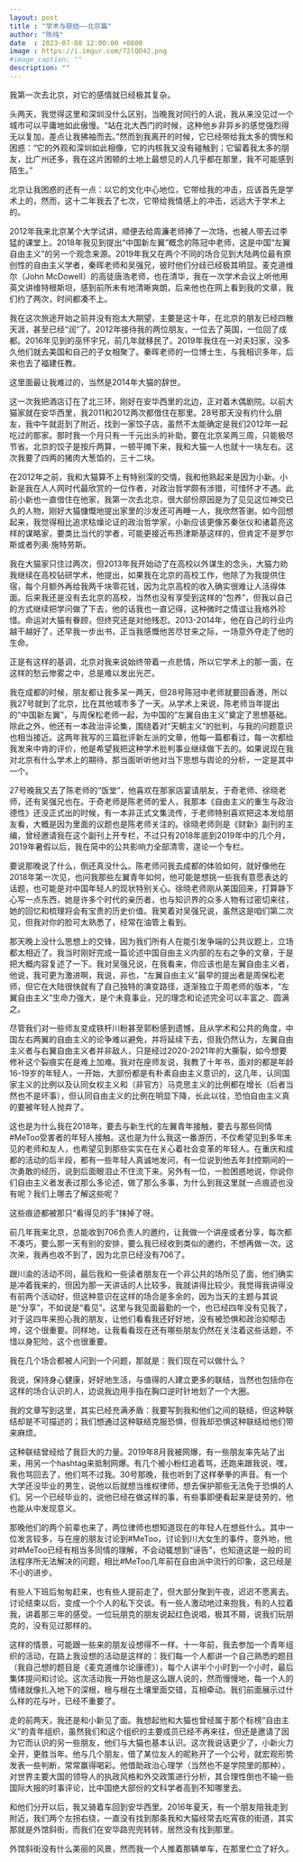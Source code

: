 ```yaml
---
layout: post
title : "学术与联结——北京篇"
author: "陈纯"
date  : 2023-07-08 12:00:00 +0800
image : https://i.imgur.com/72lQO42.png
#image_caption: ""
description: ""
---
```


我第一次去北京，对它的感情就已经极其复杂。

<!--more-->

头两天，我觉得这里和深圳没什么区别，当晚我对同行的人说，我从来没见过一个城市可以平庸地如此傲慢。“站在北大西门的时候，这种他乡非异乡的感觉强烈得无以复加，差点让我拂袖而去。”然而到我离开的时候，它已经带给我太多的惆怅和困惑：“它的外观和深圳如此相像，它的内核我又没有碰触到；它留着我太多的朋友，比广州还多，我在这片困顿的土地上最想见的人几乎都在那里，我不可能感到陌生。”

北京让我困惑的还有一点：以它的文化中心地位，它带给我的冲击，应该首先是学术上的，然而，这十二年我去了七次，它带给我情感上的冲击，远远大于学术上的。

2012年我来北京某个大学试讲，顺便去给周濂老师捧了一次场，也被人带去过李猛的课堂上。2018年我见到提出“中国新左翼”概念的陈冠中老师，这是中国“左翼自由主义”的另一个观念来源。2019年我又在两个不同的场合见到大陆两位最有原创性的自由主义学者，秦晖老师和吴强兄，彼时他们分歧已经极其明显。麦克道维尔（John McDowell）的高徒唐浩老师，也在清华，我在一次学术会议上听他用英文讲维特根斯坦，感到前所未有地清晰爽朗，后来他也在网上看到我的文章，我们约了两次，时间都凑不上。

我在这次旅途开始之前并没有抱太大期望，主要是这十年，在北京的朋友已经四散天涯，甚至已经“润”了。2012年接待我的两位朋友，一位去了英国，一位回了成都。2016年见到的巫怀宇兄，前几年就移民了。2019年我住在一对夫妇家，没多久他们就去美国和自己的子女相聚了。秦晖老师的一位博士生，与我相识多年，后来也去了福建任教。

这里面最让我难过的，当然是2014年大猫的辞世。

这一次我把酒店订在了北三环，刚好在安华西里的北边，正对着木偶剧院。以前大猫家就在安华西里，我2011和2012两次都借住在那里。28号那天没有约什么朋友，我中午就逛到了附近，找到一家饺子店，虽然不太能确定是我们2012年一起吃过的那家。那时我一个月只有一千元出头的补助，要在北京呆两三周，只能极尽节省。北京的饺子是按斤两算，一顿平摊下来，我和大猫一人也就十一块左右。这次我要了四两的猪肉大葱馅的，三十二块。

在2012年之前，我和大猫算不上有特别深的交情，我和他熟起来是因为小新。小新是我在人人网时代最欣赏的一位作者，对政治哲学颇有涉猎，可惜怀才不遇。此前小新也一直借住在他家，我第一次去北京，很大部份原因是为了见见这位神交已久的人物，刚好大猫慷慨地提出家里的沙发还可再睡一人，我欣然答谢。如今回想起来，我觉得相比追求枯燥论证的政治哲学家，小新应该更像苏秦张仪和诸葛亮这样的谋略家，要类比当代的学者，可能更接近布热津斯基这样的，但肯定不是罗尔斯或者列奥·施特劳斯。

我在大猫家只住过两次，但2013年我开始动了在高校以外谋生的念头，大猫力劝我继续在高校钻研学术，他提出，如果我在北京的高校工作，他除了为我提供住宿，每个月额外再给我两千块零花钱，因为北京高校的收入确实很难让人活得体面。后来我还是没有去北京的高校，当然也没有享受到这样的“包养”，但我以自己的方式继续把学问做了下去，他的话我也一直记得，这种微时之情谊让我格外珍惜。命运对大猫有眷顾，但终究还是对他残忍。2013-2014年，他在自己的行业内越干越好了，还早我一步出书，正当我感慨他苦尽甘来之际，一场意外夺走了他的生命。

正是有这样的基调，北京对我来说始终带着一点悲情，所以它学术上的那一面，在这样的愁云惨雾之中，总是难以发出光芒。

我在成都的时候，朋友都让我多呆一两天，但28号陈冠中老师就要回香港，所以我27号就到了北京，比在其他城市多了一天。从学术上来说，陈老师当年提出的“中国新左翼”，与周保松老师一起，为中国的“左翼自由主义”奠定了思想基础。除此之外，他还有一本政治评论集，围绕着对“天朝主义”的批判，与我的问题意识也相当接近。这两年我写的三篇批评新左派的文章，他每一篇都看过，每一次都给我发来中肯的评价，他是希望我把这种学术批判事业继续做下去的。如果说现在我对北京有什么学术上的期待，那当面听听他对当下思想与舆论的分析，一定是其中一个。

27号晚我又去了陈老师的“饭堂”，他喜欢在那家店宴请朋友，于奇老师、徐晓老师，还有吴强兄也在。于奇老师是陈老师的爱人，我那本《自由主义的重生与政治德性》还没正式出的时候，有一本非正式文集流传，于老师特别喜欢把这本发给朋友看，大概是因为里面的议题也是陈老师关注的。徐晓老师则是《财新》副刊的主编，曾经邀请我在这个副刊上开专栏，不过只有2018年底到2019年中的几个月，2019年暑假以后，我在简中的公共影响力全部清零，遑论一个专栏。

要说那晚说了什么，倒还真没什么。陈老师问我去成都的体验如何，就好像他在2018年第一次见，也问我那些左翼青年如何，他可能是想挑一些我有意愿表达的话题，也可能是对中国年轻人的现状特别关心。徐晓老师刚从美国回来，打算静下心写一点东西，她是许多个时代的亲历者，也与知识界的众多人物有过密切来往，她的回忆和梳理将会有宝贵的历史价值。我笑着对吴强兄说，虽然这是咱们第二次见，但我对你的脸可太熟悉了，经常在油管上看到。

那天晚上没什么思想上的交锋，因为我们所有人在能引发争端的公共议题上，立场都太相近了。我当时刚好完成一篇论述中国自由主义内部的左右之争的文章，于是把大概内容复述了一下。我对吴强兄说，在我看来，你应该也是左翼自由主义者，他说，我可更为激进啊，我说，非也，“左翼自由主义”最早的提出者是周保松老师，但它在大陆很快就有了自己独特的演变路径，逐渐独立于周老师的版本，“左翼自由主义”生命力强大，是个未竟事业，兄的理念和论述完全可以丰富之、圆满之。

尽管我们对一些师友变成铁杆川粉甚至郭粉感到遗憾，且从学术和公共的角度，中国左右两翼的自由主义的论争难以避免，并将延续下去，但我仍然认为，左翼自由主义者与右翼自由主义者并非敌人，只是经过2020-2021年的大撕裂，如今想要修补这个裂痕实在是难上加难。我对在座师友说，我教了十年书，面对的都是年龄16-19岁的年轻人，一开始，大部份都是有朴素自由主义意识的，这几年，认同国家主义的比例以及认同女权主义和（非官方）马克思主义的比例都在增长（后者当然也不是坏事），但认同自由主义的比例在明显下降，长此以往，恐怕自由主义真的要被年轻人抛弃了。

这也是为什么我在2018年，要去与新生代的左翼青年接触，要去与那些同情#MeToo受害者的年轻人接触。这也是为什么我这一番游历，不仅希望见到多年未见的老师和友人，也希望见到那些实实在在关心着社会变革的年轻人。在重庆和成都的活动的后半段，都有一些年轻人真诚地发问，有一位说到他去年封控期间的一次勇敢的经历，说到后面眼泪止不住流下来。另外有一位，一脸困惑地说，你说你们自由主义者发表过那么多论述，做了那么多事，为什么到我这里就一点痕迹也没有呢？我们上哪去了解这些呢？

这些痕迹都被那只“看得见的手”抹掉了呀。

前几年我来北京，总能收到706负责人的邀约，让我做一个讲座或者分享，每次都不凑巧，要么那一天有别的安排，要么我已经收到类似的邀约，不想再做一次。这次来，我再也收不到了，因为北京已经没有706了。

跟川渝的活动不同，最后我和一些读者朋友在一个非公共的场所见了面，他们确实是冲着我来的，但因为那一天讲话的人比较多，我就讲得比较少。我觉得我讲得没有前两个活动好，但这种意识在这样的场合是多余的，因为当天的主题与其说是“分享”，不如说是“看见”。这里与我见面最勤的一个，也已经四年没有见我了，对于这四年来担心我的朋友，让他们看看我还好好地，没有被恐惧和政治抑郁击垮，这个很重要。同样地，让我看看现在还有哪些朋友仍然在关注着这些话题，不惜以身犯险，这个也很重要。

我在几个场合都被人问到一个问题，那就是：我们现在可以做什么？

我说，保持身心健康，好好地生活，与值得的人建立更多的联结，当然也包括你在这样的场合认识的人，边说我边用手指在胸口逆时针地划了一个大圈。

我的文章写到这里，其实已经充满矛盾：我要写到我和他们之间的联结，但这种联结却是不可描述的；我们想通过这种联结克服恐惧，但我却恐惧这种联结给他们带来麻烦。

这种联结曾经给了我巨大的力量。2019年8月我被网爆，有一些朋友率先站了出来，用另一个hashtag来抵制网爆。有几个被小粉红追着骂，还跑来跟我说，嘿，我也骂回去了，他们骂不过我。30号那晚，我也听到了这样拳拳的声音。有一个大学还没毕业的男生，说他以后就想当维权律师，想去保护那些无法免于恐惧的人们。另一个已经毕业的，说他已经在做这样的事，有些事即便看起来是徒劳的，他也能从中发现意义。

那晚他们的两个前辈也来了，两位律师也想知道现在的年轻人在想些什么。其中一位发言较多，与在座的朋友讨论到#MeToo，讨论到川大女生的事件，意外地，他对#MeToo已经有相当多同情的理解，不会动辄想到“诬告”，也知道这是一般的司法程序所无法解决的问题，相比#MeToo几年前在自由派中流行的印象，这已经是不小的进步。

有些人下班后匆匆赶来，也有些人提前走了，但大部分聚到午夜，迟迟不愿离去。讨论结束以后，变成一个个人的私下交谈。有一些人激动地过来抱我，有的人拉着我，讲着那三年的感受。一位玩朋克的朋友说起红色说唱，极其不屑，说我们玩朋克的，没有见过那样的。

这样的情景，可能跟一些来的朋友设想得不一样。十一年前，我去参加一个青年组织的活动，在路上我设想的活动是这样的：我们每一个人都讲一个自己熟悉的题目（我自己想的题目是《麦克道维尔论康德》），每个人讲半个小时到一个小时，最后集体提问和讨论。这次活动我一开始也是这么跟人说的，然而慢慢地，每一个人的情绪就像扎入地下的深根，根与根在土壤里面交错，互相牵动。我们前面展示过什么样的花与叶，已经不重要了。

走的前两天，我还是和小新见了面。我想起他和大猫也曾经属于那个标榜“自由主义”的青年组织，虽然我们和这个组织的主要成员已经不再来往，但还是邀请了因为它而认识的另一些朋友，他们与大猫也基本认识。这次我说话更少了，小新火力全开，更胜当年。他与几个朋友，借了某位友人的昵称开了一个公号，就宏观形势发表一些判断，常常赢得喝彩。他借助政治心理学（当然也不是学院里的那种），对世界主要大国的领导人的执政风格和外交政策进行分析，其合理性倒也不输一些国际大报的时事评论，比中国绝大部份的文科学者高到不知哪里去。

和他们分开以后，我又骑着车回到安华西里。2016年夏天，有一个朋友陪我走到附近，我们两个左拐右绕，一直没有找到那条我和大猫经常去吃宵夜的街道，其实那就是外馆斜街，而我们在安华路兜兜转转，居然没有找到那里。

外馆斜街没有什么美丽的风景，然而我一个人推着那辆单车，在那里伫立了好久。

<!--END-->